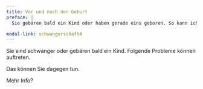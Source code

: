 ```yaml
---
title: Vor und nach der Geburt
preface: |
  Sie gebären bald ein Kind oder haben gerade eins geboren. So kann ich Sie unterstützen.

modal-link: schwangerschaft4
---
```


Sie sind schwanger oder gebären bald ein Kind.
Folgende Probleme können auftreten.

Das können Sie dagegen tun.

Mehr Info?
